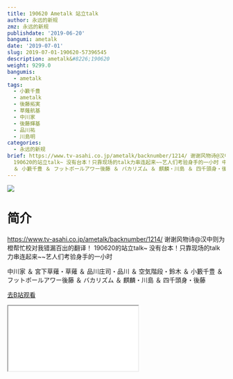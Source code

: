 ```yaml
---
title: 190620 Ametalk 站立talk
author: 永远的新规
zmz: 永远的新规
publishdate: '2019-06-20'
bangumi: ametalk
date: '2019-07-01'
slug: 2019-07-01-190620-57396545
description: ametalk&#8226;190620
weight: 9299.0
bangumis:
  - ametalk
tags:
  - 小籔千豊
  - ametalk
  - 後藤拓実
  - 草薙航基
  - 中川家
  - 後藤輝基
  - 品川祐
  - 川島明
categories:
  - 永远的新规
brief: https://www.tv-asahi.co.jp/ametalk/backnumber/1214/ 谢谢风物诗@汉中则为橙帮忙校对我错漏百出的翻译！
  190620的站立talk~ 没有台本！只靠现场的talk力串连起来~~艺人们考验身手的一小时 中川家 ＆ 宮下草薙・草薙 ＆ 品川庄司・品川 ＆ 空気階段・鈴木
  ＆ 小籔千豊 ＆ フットボールアワー後藤 ＆ バカリズム ＆ 麒麟・川島 ＆ 四千頭身・後藤
---
```

![](https://raw.githubusercontent.com/tcgriffith/owaraisite/master/static/tmpimg/6a6f942a0d206057aad8c165e66e8f3b3eb988cb.jpg.480.jpg)
# 简介  
https://www.tv-asahi.co.jp/ametalk/backnumber/1214/
谢谢风物诗@汉中则为橙帮忙校对我错漏百出的翻译！
190620的站立talk~
没有台本！只靠现场的talk力串连起来~~艺人们考验身手的一小时

中川家 ＆ 宮下草薙・草薙 ＆ 品川庄司・品川 ＆ 空気階段・鈴木 ＆ 小籔千豊 ＆ フットボールアワー後藤 ＆ バカリズム ＆ 麒麟・川島 ＆ 四千頭身・後藤  

[去B站观看](https://www.bilibili.com/video/av57396545/)
<div class ="resp-container"><iframe class="testiframe" src="//player.bilibili.com/player.html?aid=57396545"", scrolling="no", allowfullscreen="true" > </iframe></div> 
